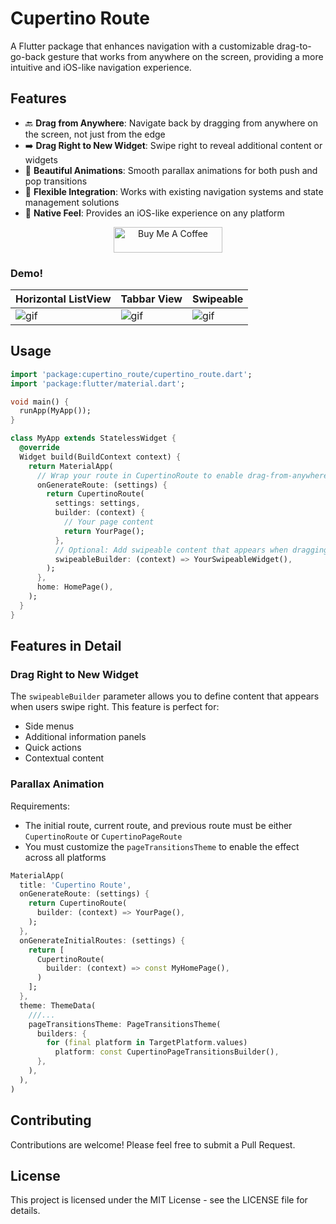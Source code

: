 # Cupertino Route

A Flutter package that enhances navigation with a customizable drag-to-go-back gesture that works from anywhere on the screen, providing a more intuitive and iOS-like navigation experience.

## Features

- 🔙 **Drag from Anywhere**: Navigate back by dragging from anywhere on the screen, not just from the edge
- ➡️ **Drag Right to New Widget**: Swipe right to reveal additional content or widgets
- 🎨 **Beautiful Animations**: Smooth parallax animations for both push and pop transitions
- 📐 **Flexible Integration**: Works with existing navigation systems and state management solutions
- 📱 **Native Feel**: Provides an iOS-like experience on any platform

<div align="center">


<a href="https://www.buymeacoffee.com/zeref278" target="_blank"><img src="https://cdn.buymeacoffee.com/buttons/default-orange.png" alt="Buy Me A Coffee" height="41" width="174"></a>


</div>

### Demo!
| Horizontal ListView | Tabbar View | Swipeable |
| ----------- | -------------- | ----------------------- |
| ![gif](https://github.com/zeref278/media_attachments/raw/main/cupertino_route/hor.gif) | ![gif](https://github.com/zeref278/media_attachments/raw/main/cupertino_route/tabbar.gif) | ![gif](https://github.com/zeref278/media_attachments/raw/main/cupertino_route/swipe.gif) |

## Usage

```dart
import 'package:cupertino_route/cupertino_route.dart';
import 'package:flutter/material.dart';

void main() {
  runApp(MyApp());
}

class MyApp extends StatelessWidget {
  @override
  Widget build(BuildContext context) {
    return MaterialApp(
      // Wrap your route in CupertinoRoute to enable drag-from-anywhere feature
      onGenerateRoute: (settings) {
        return CupertinoRoute(
          settings: settings,
          builder: (context) {
            // Your page content
            return YourPage();
          },
          // Optional: Add swipeable content that appears when dragging right
          swipeableBuilder: (context) => YourSwipeableWidget(),
        );
      },
      home: HomePage(),
    );
  }
}
```

## Features in Detail

### Drag Right to New Widget
The `swipeableBuilder` parameter allows you to define content that appears when users swipe right. This feature is perfect for:
- Side menus
- Additional information panels
- Quick actions
- Contextual content

### Parallax Animation
Requirements:
- The initial route, current route, and previous route must be either `CupertinoRoute` or `CupertinoPageRoute`
- You must customize the `pageTransitionsTheme` to enable the effect across all platforms

```dart
MaterialApp(
  title: 'Cupertino Route',
  onGenerateRoute: (settings) {
    return CupertinoRoute(
      builder: (context) => YourPage(),
    );
  },
  onGenerateInitialRoutes: (settings) {
    return [
      CupertinoRoute(
        builder: (context) => const MyHomePage(),
      )
    ];
  },
  theme: ThemeData(
    ///...
    pageTransitionsTheme: PageTransitionsTheme(
      builders: {
        for (final platform in TargetPlatform.values)
          platform: const CupertinoPageTransitionsBuilder(),
      },
    ),
  ),
)
```

## Contributing

Contributions are welcome! Please feel free to submit a Pull Request.

## License

This project is licensed under the MIT License - see the LICENSE file for details.
